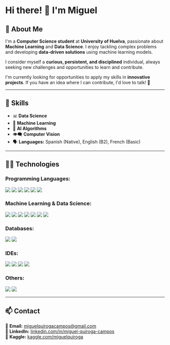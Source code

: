 # Hi there! 👋 I'm Miguel

## 📌 About Me  
I'm a **Computer Science student** at **University of Huelva**, passionate about **Machine Learning** and **Data Science**. I enjoy tackling complex problems and developing **data-driven solutions** using machine learning models.  

I consider myself a **curious, persistent, and disciplined** individual, always seeking new challenges and opportunities to learn and contribute.  

I'm currently looking for opportunities to apply my skills in **innovative projects**. If you have an idea where I can contribute, I'd love to talk! 🚀  

---

## 🚀 Skills  

- 📊 **Data Science**
- 🤖 **Machine Learning**
- 🧠 **AI Algorithms**
- 👁‍🗨 **Computer Vision**
- 🗣 **Languages:** Spanish (Native), English (B2), French (Basic)

---

## 👨‍💻 Technologies

### **Programming Languages:**  
<p>
  <img src="https://img.shields.io/badge/Java-%23ED8B00.svg?style=for-the-badge&logo=openjdk&logoColor=white"/>
  <img src="https://img.shields.io/badge/Python-%233776AB.svg?style=for-the-badge&logo=python&logoColor=white"/>
  <img src="https://img.shields.io/badge/Shell_Script-%23121011.svg?style=for-the-badge&logo=gnu-bash&logoColor=white"/>
  <img src="https://img.shields.io/badge/C%23-%23239120.svg?style=for-the-badge&logo=csharp&logoColor=white"/>
  <img src="https://img.shields.io/badge/C++-%2300599C.svg?style=for-the-badge&logo=cplusplus&logoColor=white"/>
  <img src="https://img.shields.io/badge/MATLAB-%230079C1.svg?style=for-the-badge&logo=mathworks&logoColor=white"/>
</p>

### **Machine Learning & Data Science:**  
<p>
  <img src="https://img.shields.io/badge/TensorFlow-%23FF6F00.svg?style=for-the-badge&logo=tensorflow&logoColor=white"/>
  <img src="https://img.shields.io/badge/Scikit--learn-%23F7931E.svg?style=for-the-badge&logo=scikitlearn&logoColor=white"/>
  <img src="https://img.shields.io/badge/NumPy-%23013243.svg?style=for-the-badge&logo=numpy&logoColor=white"/>
  <img src="https://img.shields.io/badge/Pandas-%23150458.svg?style=for-the-badge&logo=pandas&logoColor=white"/>
  <img src="https://img.shields.io/badge/OpenCV-%235C3EE8.svg?style=for-the-badge&logo=opencv&logoColor=white"/>
  <img src="https://img.shields.io/badge/Matplotlib-%230076A8.svg?style=for-the-badge&logo=matplotlib&logoColor=white"/>
  <img src="https://img.shields.io/badge/R-%23276DC3.svg?style=for-the-badge&logo=r&logoColor=white"/>
</p>

### **Databases:**  
<p>
    <img src="https://img.shields.io/badge/Oracle-%23F80000.svg?style=for-the-badge&logo=oracle&logoColor=white"/>
    <img src="https://img.shields.io/badge/MariaDB-%23003545.svg?style=for-the-badge&logo=mariadb&logoColor=white"/>
</p>

### **IDEs:**  
<p>
  <img src="https://img.shields.io/badge/Eclipse-%232C2255.svg?style=for-the-badge&logo=eclipse&logoColor=white"/>
  <img src="https://img.shields.io/badge/Jupyter-%23F37626.svg?style=for-the-badge&logo=jupyter&logoColor=white"/>
  <img src="https://img.shields.io/badge/PyCharm-%23000000.svg?style=for-the-badge&logo=pycharm&logoColor=white"/>
  <img src="https://img.shields.io/badge/VS_Code-%23007ACC.svg?style=for-the-badge&logo=visualstudiocode&logoColor=white"/>
</p>

### **Others:**  
<p>
  <img src="https://img.shields.io/badge/Linux-%23FCC624.svg?style=for-the-badge&logo=linux&logoColor=black"/>
  <img src="https://img.shields.io/badge/Git-%23F05032.svg?style=for-the-badge&logo=git&logoColor=white"/>
</p>

---

## 📫 Contact  

📧 **Email:** [miguelquirogacampos@gmail.com](mailto:miguelquirogacampos@gmail.com)  
💼 **LinkedIn:** [linkedin.com/in/miguel-quiroga-campos](https://www.linkedin.com/in/miguel-quiroga-campos)  
🔗 **Kaggle:** [kaggle.com/miguelquiroga](https://www.kaggle.com/miguelquiroga)
